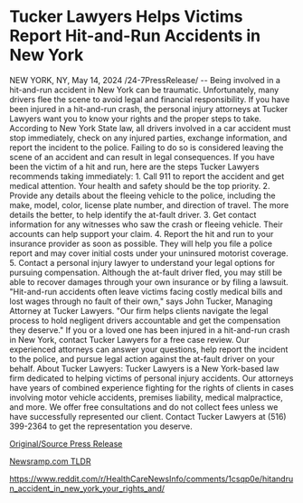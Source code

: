 # Tucker Lawyers Helps Victims Report Hit-and-Run Accidents in New York

NEW YORK, NY, May 14, 2024 /24-7PressRelease/ -- Being involved in a hit-and-run accident in New York can be traumatic. Unfortunately, many drivers flee the scene to avoid legal and financial responsibility. If you have been injured in a hit-and-run crash, the personal injury attorneys at Tucker Lawyers want you to know your rights and the proper steps to take.   According to New York State law, all drivers involved in a car accident must stop immediately, check on any injured parties, exchange information, and report the incident to the police. Failing to do so is considered leaving the scene of an accident and can result in legal consequences.   If you have been the victim of a hit and run, here are the steps Tucker Lawyers recommends taking immediately:  1.	Call 911 to report the accident and get medical attention. Your health and safety should be the top priority.  2.	Provide any details about the fleeing vehicle to the police, including the make, model, color, license plate number, and direction of travel. The more details the better, to help identify the at-fault driver.  3.	Get contact information for any witnesses who saw the crash or fleeing vehicle. Their accounts can help support your claim.  4.	Report the hit and run to your insurance provider as soon as possible. They will help you file a police report and may cover initial costs under your uninsured motorist coverage.  5.	Contact a personal injury lawyer to understand your legal options for pursuing compensation. Although the at-fault driver fled, you may still be able to recover damages through your own insurance or by filing a lawsuit.   "Hit-and-run accidents often leave victims facing costly medical bills and lost wages through no fault of their own," says John Tucker, Managing Attorney at Tucker Lawyers. "Our firm helps clients navigate the legal process to hold negligent drivers accountable and get the compensation they deserve."  If you or a loved one has been injured in a hit-and-run crash in New York, contact Tucker Lawyers for a free case review. Our experienced attorneys can answer your questions, help report the incident to the police, and pursue legal action against the at-fault driver on your behalf.  About Tucker Lawyers: Tucker Lawyers is a New York-based law firm dedicated to helping victims of personal injury accidents. Our attorneys have years of combined experience fighting for the rights of clients in cases involving motor vehicle accidents, premises liability, medical malpractice, and more. We offer free consultations and do not collect fees unless we have successfully represented our client. Contact Tucker Lawyers at (516) 399-2364 to get the representation you deserve. 

[Original/Source Press Release](https://www.24-7pressrelease.com/press-release/510846/tucker-lawyers-helps-victims-report-hit-and-run-accidents-in-new-york)
                    

[Newsramp.com TLDR](None) 

https://www.reddit.com/r/HealthCareNewsInfo/comments/1csqp0e/hitandrun_accident_in_new_york_your_rights_and/